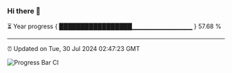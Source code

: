 ### Hi there 👋

⏳ Year progress { █████████████████▁▁▁▁▁▁▁▁▁▁▁▁▁ } 57.68 %

---

⏰ Updated on Tue, 30 Jul 2024 02:47:23 GMT

![Progress Bar CI](https://github.com/IshwaranRudhara/GIT-ACTION/workflows/Progress%20Bar%20CI/badge.svg)
